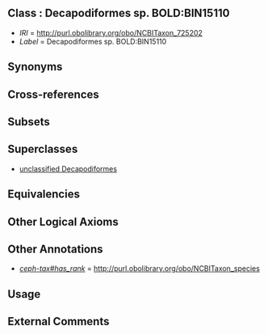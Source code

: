 
## Class : Decapodiformes sp. BOLD:BIN15110

 * *IRI* = http://purl.obolibrary.org/obo/NCBITaxon_725202
 * *Label* = Decapodiformes sp. BOLD:BIN15110

## Synonyms


## Cross-references


## Subsets


## Superclasses

 * [unclassified Decapodiformes](../../NCBITaxon/01/NCBITaxon_725201.md)

## Equivalencies


## Other Logical Axioms


## Other Annotations

 * *[ceph-tax#has_rank](../../ceph-tax#has/nk/ceph-tax#has_rank.md)* = http://purl.obolibrary.org/obo/NCBITaxon_species

## Usage


## External Comments

